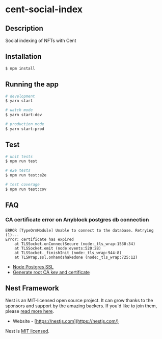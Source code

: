 # cent-social-index

## Description
Social indexing of NFTs with Cent



## Installation

```bash
$ npm install
```

## Running the app

```bash
# development
$ yarn start

# watch mode
$ yarn start:dev

# production mode
$ yarn start:prod
```

## Test

```bash
# unit tests
$ npm run test

# e2e tests
$ npm run test:e2e

# test coverage
$ npm run test:cov
```
## FAQ

### CA certificate error on Anyblock postgres db connection
```
ERROR [TypeOrmModule] Unable to connect to the database. Retrying (1)...
Error: certificate has expired
    at TLSSocket.onConnectSecure (node:_tls_wrap:1530:34)
    at TLSSocket.emit (node:events:520:28)
    at TLSSocket._finishInit (node:_tls_wrap:944:8)
    at TLSWrap.ssl.onhandshakedone (node:_tls_wrap:725:12)

```
- [Node Postgres SSL](https://node-postgres.com/features/ssl)
- [Generate root CA key and certificate](https://www.ibm.com/docs/en/runbook-automation?topic=certificate-generate-root-ca-key)

## Nest Framework
Nest is an MIT-licensed open source project. It can grow thanks to the sponsors and support by the amazing backers. If you'd like to join them, please [read more here](https://docs.nestjs.com/support).
- Website - [https://nestjs.com](https://nestjs.com/)

Nest is [MIT licensed](LICENSE).

